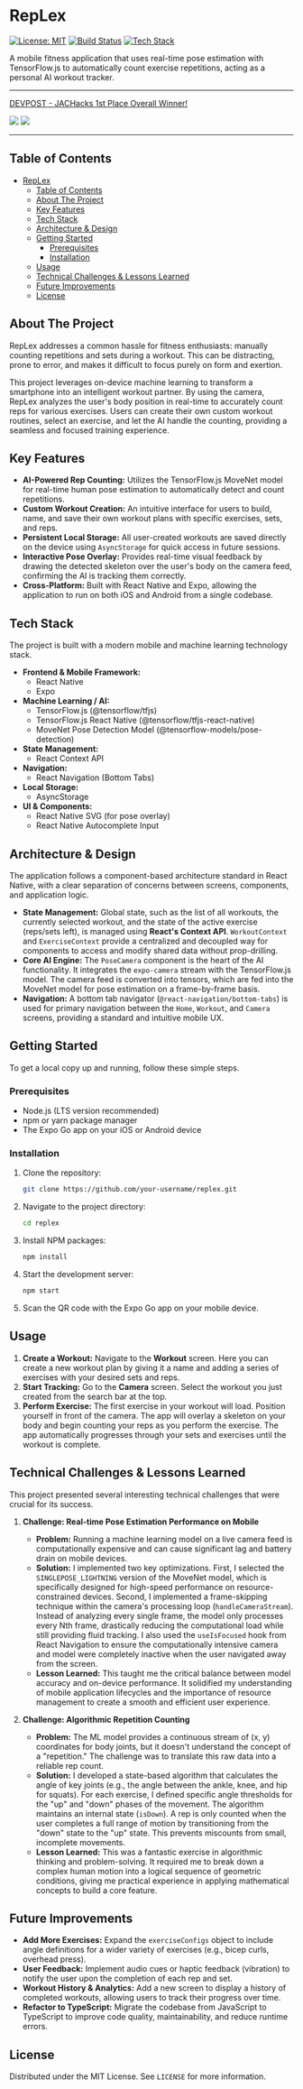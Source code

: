 # RepLex

[![License: MIT](https://img.shields.io/badge/License-MIT-yellow.svg)](https://opensource.org/licenses/MIT)
[![Build Status](https://img.shields.io/badge/build-passing-brightgreen)](https://github.com/parsa-jafarian)
[![Tech Stack](https://img.shields.io/badge/tech-React_Native%2C%20TensorFlow.js-blue)](https://www.tensorflow.org/js)

A mobile fitness application that uses real-time pose estimation with TensorFlow.js to automatically count exercise repetitions, acting as a personal AI workout tracker.

---

[DEVPOST - JACHacks 1st Place Overall Winner!](https://devpost.com/software/replex)

![](https://raw.githubusercontent.com/ParsaJafarian/replex/refs/heads/main/assets/original.PNG)
![](https://raw.githubusercontent.com/ParsaJafarian/replex/refs/heads/main/assets/original1.PNG)

---

## Table of Contents

- [RepLex](#replex)
  - [Table of Contents](#table-of-contents)
  - [About The Project](#about-the-project)
  - [Key Features](#key-features)
  - [Tech Stack](#tech-stack)
  - [Architecture \& Design](#architecture--design)
  - [Getting Started](#getting-started)
    - [Prerequisites](#prerequisites)
    - [Installation](#installation)
  - [Usage](#usage)
  - [Technical Challenges \& Lessons Learned](#technical-challenges--lessons-learned)
  - [Future Improvements](#future-improvements)
  - [License](#license)

## About The Project

RepLex addresses a common hassle for fitness enthusiasts: manually counting repetitions and sets during a workout. This can be distracting, prone to error, and makes it difficult to focus purely on form and exertion.

This project leverages on-device machine learning to transform a smartphone into an intelligent workout partner. By using the camera, RepLex analyzes the user's body position in real-time to accurately count reps for various exercises. Users can create their own custom workout routines, select an exercise, and let the AI handle the counting, providing a seamless and focused training experience.

## Key Features

*   **AI-Powered Rep Counting:** Utilizes the TensorFlow.js MoveNet model for real-time human pose estimation to automatically detect and count repetitions.
*   **Custom Workout Creation:** An intuitive interface for users to build, name, and save their own workout plans with specific exercises, sets, and reps.
*   **Persistent Local Storage:** All user-created workouts are saved directly on the device using `AsyncStorage` for quick access in future sessions.
*   **Interactive Pose Overlay:** Provides real-time visual feedback by drawing the detected skeleton over the user's body on the camera feed, confirming the AI is tracking them correctly.
*   **Cross-Platform:** Built with React Native and Expo, allowing the application to run on both iOS and Android from a single codebase.

## Tech Stack

The project is built with a modern mobile and machine learning technology stack.

*   **Frontend & Mobile Framework:**
    *   React Native
    *   Expo
*   **Machine Learning / AI:**
    *   TensorFlow.js (@tensorflow/tfjs)
    *   TensorFlow.js React Native (@tensorflow/tfjs-react-native)
    *   MoveNet Pose Detection Model (@tensorflow-models/pose-detection)
*   **State Management:**
    *   React Context API
*   **Navigation:**
    *   React Navigation (Bottom Tabs)
*   **Local Storage:**
    *   AsyncStorage
*   **UI & Components:**
    *   React Native SVG (for pose overlay)
    *   React Native Autocomplete Input

## Architecture & Design

The application follows a component-based architecture standard in React Native, with a clear separation of concerns between screens, components, and application logic.

*   **State Management:** Global state, such as the list of all workouts, the currently selected workout, and the state of the active exercise (reps/sets left), is managed using **React's Context API**. `WorkoutContext` and `ExerciseContext` provide a centralized and decoupled way for components to access and modify shared data without prop-drilling.
*   **Core AI Engine:** The `PoseCamera` component is the heart of the AI functionality. It integrates the `expo-camera` stream with the TensorFlow.js model. The camera feed is converted into tensors, which are fed into the MoveNet model for pose estimation on a frame-by-frame basis.
*   **Navigation:** A bottom tab navigator (`@react-navigation/bottom-tabs`) is used for primary navigation between the `Home`, `Workout`, and `Camera` screens, providing a standard and intuitive mobile UX.

## Getting Started

To get a local copy up and running, follow these simple steps.

### Prerequisites

*   Node.js (LTS version recommended)
*   npm or yarn package manager
*   The Expo Go app on your iOS or Android device

### Installation

1.  Clone the repository:
    ```sh
    git clone https://github.com/your-username/replex.git
    ```
2.  Navigate to the project directory:
    ```sh
    cd replex
    ```
3.  Install NPM packages:
    ```sh
    npm install
    ```
4.  Start the development server:
    ```sh
    npm start
    ```
5.  Scan the QR code with the Expo Go app on your mobile device.

## Usage

1.  **Create a Workout:** Navigate to the **Workout** screen. Here you can create a new workout plan by giving it a name and adding a series of exercises with your desired sets and reps.
2.  **Start Tracking:** Go to the **Camera** screen. Select the workout you just created from the search bar at the top.
3.  **Perform Exercise:** The first exercise in your workout will load. Position yourself in front of the camera. The app will overlay a skeleton on your body and begin counting your reps as you perform the exercise. The app automatically progresses through your sets and exercises until the workout is complete.

## Technical Challenges & Lessons Learned

This project presented several interesting technical challenges that were crucial for its success.

1.  **Challenge: Real-time Pose Estimation Performance on Mobile**
    *   **Problem:** Running a machine learning model on a live camera feed is computationally expensive and can cause significant lag and battery drain on mobile devices.
    *   **Solution:** I implemented two key optimizations. First, I selected the `SINGLEPOSE_LIGHTNING` version of the MoveNet model, which is specifically designed for high-speed performance on resource-constrained devices. Second, I implemented a frame-skipping technique within the camera's processing loop (`handleCameraStream`). Instead of analyzing every single frame, the model only processes every Nth frame, drastically reducing the computational load while still providing fluid tracking. I also used the `useIsFocused` hook from React Navigation to ensure the computationally intensive camera and model were completely inactive when the user navigated away from the screen.
    *   **Lesson Learned:** This taught me the critical balance between model accuracy and on-device performance. It solidified my understanding of mobile application lifecycles and the importance of resource management to create a smooth and efficient user experience.

2.  **Challenge: Algorithmic Repetition Counting**
    *   **Problem:** The ML model provides a continuous stream of (x, y) coordinates for body joints, but it doesn't understand the concept of a "repetition." The challenge was to translate this raw data into a reliable rep count.
    *   **Solution:** I developed a state-based algorithm that calculates the angle of key joints (e.g., the angle between the ankle, knee, and hip for squats). For each exercise, I defined specific angle thresholds for the "up" and "down" phases of the movement. The algorithm maintains an internal state (`isDown`). A rep is only counted when the user completes a full range of motion by transitioning from the "down" state to the "up" state. This prevents miscounts from small, incomplete movements.
    *   **Lesson Learned:** This was a fantastic exercise in algorithmic thinking and problem-solving. It required me to break down a complex human motion into a logical sequence of geometric conditions, giving me practical experience in applying mathematical concepts to build a core feature.

## Future Improvements

*   **Add More Exercises:** Expand the `exerciseConfigs` object to include angle definitions for a wider variety of exercises (e.g., bicep curls, overhead press).
*   **User Feedback:** Implement audio cues or haptic feedback (vibration) to notify the user upon the completion of each rep and set.
*   **Workout History & Analytics:** Add a new screen to display a history of completed workouts, allowing users to track their progress over time.
*   **Refactor to TypeScript:** Migrate the codebase from JavaScript to TypeScript to improve code quality, maintainability, and reduce runtime errors.

## License

Distributed under the MIT License. See `LICENSE` for more information.
